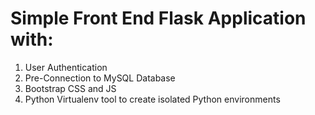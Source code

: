 # Simple Front End Flask Application with: 
1) User Authentication 
2) Pre-Connection to MySQL Database
3) Bootstrap CSS and JS
4) Python Virtualenv tool to create isolated Python environments

